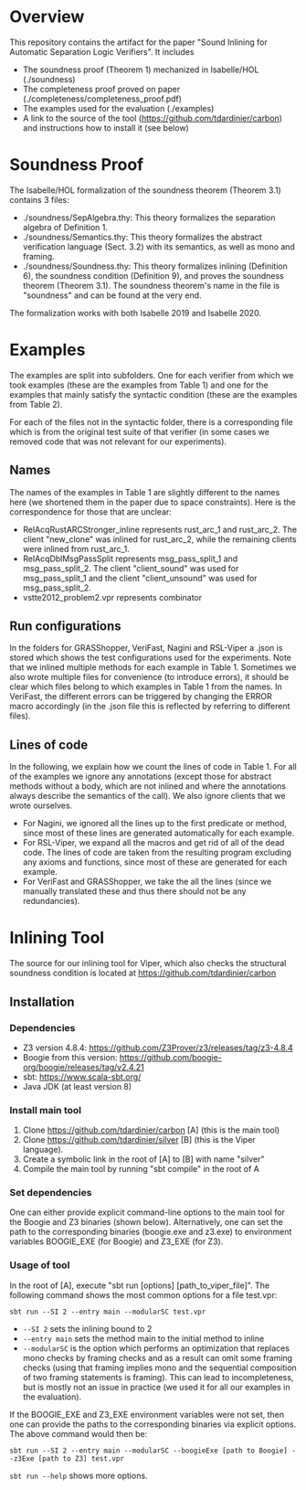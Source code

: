 
# Overview
This repository contains the artifact for the paper "Sound Inlining for Automatic Separation Logic Verifiers". It includes

- The soundness proof (Theorem 1) mechanized in Isabelle/HOL (./soundness)
- The completeness proof proved on paper (./completeness/completeness_proof.pdf)
- The examples used for the evaluation (./examples)
- A link to the source of the tool (https://github.com/tdardinier/carbon) and instructions how to install it (see below)

# Soundness Proof
The Isabelle/HOL formalization of the soundness theorem (Theorem 3.1) contains 3 files:
- ./soundness/SepAlgebra.thy: This theory formalizes the separation algebra of Definition 1.
- ./soundness/Semantics.thy: This theory formalizes the abstract verification language (Sect. 3.2) with its semantics, as well as mono and framing.
- ./soundness/Soundness.thy: This theory formalizes inlining (Definition 6), the soundness condition (Definition 9), and proves the soundness theorem (Theorem 3.1). The soundness theorem's name in the file is "soundness" and can be found at the very end.

The formalization works with both Isabelle 2019 and Isabelle 2020.

# Examples
The examples are split into subfolders. One for each verifier from which we took examples (these are the examples from Table 1) and one for the examples that mainly satisfy the syntactic condition (these are the examples from Table 2).

For each of the files not in the syntactic folder, there is a corresponding file which is from the original test suite of that verifier (in some cases we removed code that was not relevant for our experiments).

## Names
The names of the examples in Table 1 are slightly different to the names here (we shortened them in the paper due to space constraints). Here is the correspondence for those that are unclear:

* RelAcqRustARCStronger_inline represents rust_arc_1 and rust_arc_2. The client "new_clone" was inlined for rust_arc_2, while the remaining clients were inlined from rust_arc_1.
* RelAcqDblMsgPassSplit represents msg_pass_split_1 and msg_pass_split_2. The client "client_sound" was used for msg_pass_split_1 and the client "client_unsound" was used for msg_pass_split_2.
* vstte2012_problem2.vpr represents combinator

## Run configurations
In the folders for GRASShopper, VeriFast, Nagini and RSL-Viper a .json is stored which shows the test configurations used for the experiments. Note that we inlined multiple methods for each example in Table 1. Sometimes we also wrote multiple files for convenience (to introduce errors), it should be clear which files belong to which examples in Table 1 from the names. In VeriFast, the different errors can be triggered by changing the ERROR macro accordingly (in the .json file this is reflected by referring to different files).

## Lines of code
In the following, we explain how we count the lines of code in Table 1.
For all of the examples we ignore any annotations (except those for abstract methods without a body, which are not inlined and where the annotations always describe the semantics of the call). We also ignore clients that we wrote ourselves.
* For Nagini, we ignored all the lines up to the first predicate or method,
since most of these lines are generated automatically for each example.
* For RSL-Viper, we expand all the macros and get rid of all of the dead code.
The lines of code are taken from the resulting program excluding any axioms and
functions, since most of these are generated for each example.
* For VeriFast and GRASShopper, we take the all the lines 
(since we manually translated these and thus there should not be any redundancies).


# Inlining Tool
The source for our inlining tool for Viper, which also checks the structural soundness condition is located at https://github.com/tdardinier/carbon 

## Installation

### Dependencies
- Z3 version 4.8.4: https://github.com/Z3Prover/z3/releases/tag/z3-4.8.4
- Boogie from this version: https://github.com/boogie-org/boogie/releases/tag/v2.4.21
- sbt: https://www.scala-sbt.org/
- Java JDK (at least version 8)

### Install main tool
1. Clone https://github.com/tdardinier/carbon [A] (this is the main tool)
2. Clone https://github.com/tdardinier/silver [B] (this is the Viper language). 
3. Create a symbolic link in the root of [A] to [B] with name "silver"
4. Compile the main tool by running "sbt compile" in the root of A

### Set dependencies
One can either provide explicit command-line options to the main tool for the 
Boogie and Z3 binaries (shown below). Alternatively, one can set the path to the 
corresponding binaries  (boogie.exe and z3.exe) to environment variables 
BOOGIE_EXE (for Boogie) and  Z3_EXE (for Z3).

### Usage of tool
In the root of [A], execute "sbt run [options] [path_to_viper_file]".
The following command shows the most common options for a file test.vpr:

`sbt run --SI 2 --entry main --modularSC test.vpr`

- `--SI 2` sets the inlining bound to 2
- `--entry main` sets the method main to the initial method to inline
- `--modularSC` is the option which performs an optimization that replaces
mono checks by framing checks and as a result can omit some framing checks 
(using that framing implies mono and the sequential composition of two framing 
statements is framing). This can lead to incompleteness, but is mostly not an 
issue in practice (we used it for all our examples in the evaluation).

If the BOOGIE_EXE and Z3_EXE environment variables were not set, then one can 
provide the paths to the corresponding binaries via explicit options. The above
command would then be:

`sbt run --SI 2 --entry main --modularSC --boogieExe [path to Boogie] --z3Exe [path to Z3] test.vpr`

`sbt run --help` shows more options.
